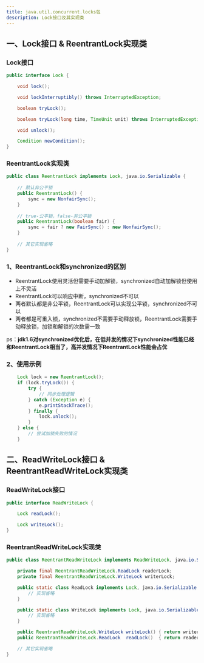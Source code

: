 ```yaml
---
title: java.util.concurrent.locks包
description: Lock接口及其实现类
---
```


## 一、Lock接口 & ReentrantLock实现类

### Lock接口

```java
public interface Lock {

    void lock();

    void lockInterruptibly() throws InterruptedException;

    boolean tryLock();

    boolean tryLock(long time, TimeUnit unit) throws InterruptedException;

    void unlock();

    Condition newCondition();
}
```

### ReentrantLock实现类

```java
public class ReentrantLock implements Lock, java.io.Serializable {
    
    // 默认非公平锁
    public ReentrantLock() {
        sync = new NonfairSync();
    }
    
    // true-公平锁，false-非公平锁
    public ReentrantLock(boolean fair) {
        sync = fair ? new FairSync() : new NonfairSync();
    }
    
    // 其它实现省略
}
```

### 1、ReentrantLock和synchronized的区别

- ReentrantLock使用灵活但需要手动加解锁，synchronized自动加解锁但使用上不灵活
- ReentrantLock可以响应中断，synchronized不可以
- 两者默认都是非公平锁，ReentrantLock可以实现公平锁，synchronized不可以
- 两者都是可重入锁，synchronized不需要手动释放锁，ReentrantLock需要手动释放锁，加锁和解锁的次数需一致

ps：**jdk1.6对synchronized优化后，在低并发的情况下synchronized性能已经和ReentrantLock相当了，高并发情况下ReentrantLock性能会占优**

### 2、使用示例

```java
    Lock lock = new ReentrantLock();
    if (lock.tryLock()) {
        try {
            // 同步处理逻辑
        } catch (Exception e) {
            e.printStackTrace();
        } finally {
            lock.unlock();
        }
    } else {
        // 尝试加锁失败的情况
    }    
```

## 二、ReadWriteLock接口 & ReentrantReadWriteLock实现类

### ReadWriteLock接口

```java
public interface ReadWriteLock {

    Lock readLock();

    Lock writeLock();
}
```

### ReentrantReadWriteLock实现类

```java
public class ReentrantReadWriteLock implements ReadWriteLock, java.io.Serializable {

    private final ReentrantReadWriteLock.ReadLock readerLock;
    private final ReentrantReadWriteLock.WriteLock writerLock;

    public static class ReadLock implements Lock, java.io.Serializable {
        // 实现省略
    }

    public static class WriteLock implements Lock, java.io.Serializable {
        // 实现省略
    }

    public ReentrantReadWriteLock.WriteLock writeLock() { return writerLock; }
    public ReentrantReadWriteLock.ReadLock  readLock()  { return readerLock; }

    // 其它实现省略 
}
```

